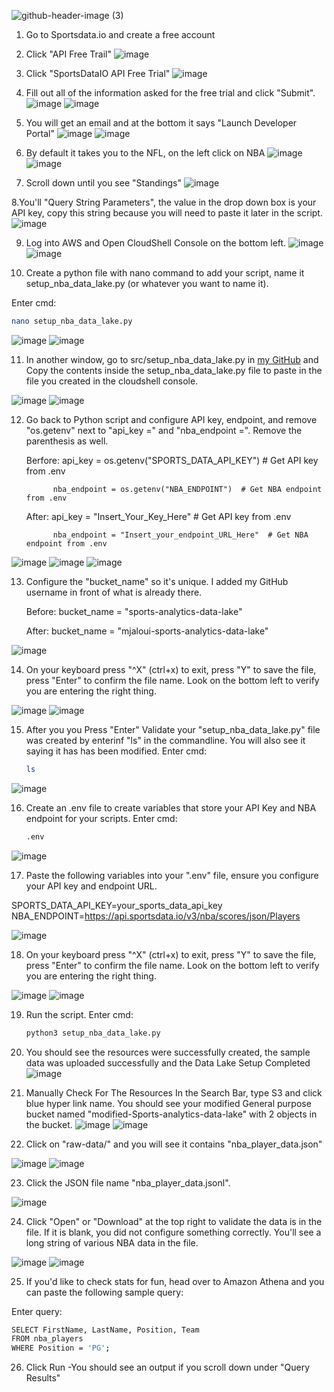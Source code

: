 ![github-header-image (3)](https://github.com/user-attachments/assets/cb2b2808-5bbd-4d41-840a-0f9bc3687790)


1. Go to Sportsdata.io and create a free account



2. Click "API Free Trail"
![image](https://github.com/user-attachments/assets/4bf332c5-f303-4ad5-9576-97616c8e4cb3)



3. Click "SportsDataIO API Free Trial"
![image](https://github.com/user-attachments/assets/fe09198d-75db-4638-a77d-78d39a49fcd7)



4. Fill out all of the information asked for the free trial and click "Submit".
![image](https://github.com/user-attachments/assets/92916034-cb25-499a-aa62-8f39a77be52b)
![image](https://github.com/user-attachments/assets/758853c4-0dcd-4699-970e-3fa5e038edeb)



5. You will get an email and at the bottom it says "Launch Developer Portal"
![image](https://github.com/user-attachments/assets/a19fcea7-e8dd-4349-af9e-f2922616cb11)
![image](https://github.com/user-attachments/assets/292a8de8-fbca-4034-b8bb-d0331911f2fb)



6. By default it takes you to the NFL, on the left click on NBA
![image](https://github.com/user-attachments/assets/0cba64fe-e369-4f44-ab87-26a149d726eb)
![image](https://github.com/user-attachments/assets/f24a2a60-bc9d-44ae-905e-1e6c772fd313)



7. Scroll down until you see "Standings"
![image](https://github.com/user-attachments/assets/25f05463-483a-442f-9ce5-557dda71217c)



8.You'll "Query String Parameters", the value in the drop down box is your API key, copy this string because you will need to paste it later in the script.
![image](https://github.com/user-attachments/assets/e64f7b49-3e43-4b0d-9420-4ee51e17852c)



9. Log into AWS and Open CloudShell Console on the bottom left.
![image](https://github.com/user-attachments/assets/b618e0a0-4922-495e-b2e5-a4027c9cbd3d)
![image](https://github.com/user-attachments/assets/f6309918-685c-43a9-8e8e-56bb57cd3f09)




10. Create a python file with nano command to add your script, name it setup_nba_data_lake.py  (or whatever you want to name it).

Enter cmd:
```bash
nano setup_nba_data_lake.py
```

![image](https://github.com/user-attachments/assets/3e0277d4-dc08-4ae3-a5c6-8a34e592f9cf)
![image](https://github.com/user-attachments/assets/dd4cff07-de75-4a27-bb3e-725563dbada2)




11. In another window, go to src/setup_nba_data_lake.py in [my GitHub](https://github.com/MJaloui/NBADataLake/blob/main/src/setup_nba_data_lake.py) and
Copy the contents inside the setup_nba_data_lake.py file to paste in the file you created in the cloudshell console.

![image](https://github.com/user-attachments/assets/d379cc04-9e6d-4d50-98fd-e7093f59ebdd)
![image](https://github.com/user-attachments/assets/7b17473f-3248-4b21-8857-6eb24c9cb3d4)



12. Go back to Python script and configure API key, endpoint, and remove "os.getenv" next to "api_key =" and "nba_endpoint =". Remove the 
    parenthesis as well.

     Berfore: api_key = os.getenv("SPORTS_DATA_API_KEY")  # Get API key from .env
        
              nba_endpoint = os.getenv("NBA_ENDPOINT")  # Get NBA endpoint from .env

      After:  api_key = "Insert_Your_Key_Here"  # Get API key from .env
          
              nba_endpoint = "Insert_your_endpoint_URL_Here"  # Get NBA endpoint from .env 
          
![image](https://github.com/user-attachments/assets/1bb70fec-430b-4d10-a66f-f5e5a3b9e6a9)
![image](https://github.com/user-attachments/assets/155737fa-9076-4ad6-9150-2d5784f3f84c)
![image](https://github.com/user-attachments/assets/75a4e73f-46f1-4d04-bf80-6a34b72ad4cd)




13. Configure the "bucket_name" so it's unique. I added my GitHub username in front of what is already there.

    Before: bucket_name = "sports-analytics-data-lake"

    After: bucket_name = "mjaloui-sports-analytics-data-lake"

![image](https://github.com/user-attachments/assets/7a476654-67df-4a2e-a9e3-40503fc32d2a)




14. On your keyboard press "^X" (ctrl+x) to exit, press "Y" to save the file, press "Enter" to confirm the file name. Look on the bottom left 
    to verify you are entering the right thing.

![image](https://github.com/user-attachments/assets/cc0037f3-d7bf-49ee-a891-3c4d6834c621)
![image](https://github.com/user-attachments/assets/ac0b5801-edfd-4ce9-b5a7-a286870b1ef5)




15. After you you Press "Enter" Validate your "setup_nba_data_lake.py" file was created by enterinf "ls" in the commandline. You will also see it saying it has has been modified.
    Enter cmd:
    ```bash
    ls
    ```
    
![image](https://github.com/user-attachments/assets/c47b18e3-8dc2-45ba-bcc7-f04c1e1630cb)




16.  Create an .env file to create variables that store your API Key and NBA endpoint for your scripts.
     Enter cmd:
     ```bash
     .env
     ```
![image](https://github.com/user-attachments/assets/6df1ac04-ccdc-4dde-8a77-6235e88e77f2)



 
17. Paste the following variables into your ".env" file, ensure you configure your API key and endpoint URL.

   SPORTS_DATA_API_KEY=your_sports_data_api_key
   NBA_ENDPOINT=https://api.sportsdata.io/v3/nba/scores/json/Players

![image](https://github.com/user-attachments/assets/c684e2e4-e321-49c8-8fb7-1f1a6cac3eb0)

18. On your keyboard press "^X" (ctrl+x) to exit, press "Y" to save the file, press "Enter" to confirm the file name. Look on the bottom 
     left to verify you are entering the right thing.

![image](https://github.com/user-attachments/assets/204bca34-2a2c-4662-88ca-b88c4f8f490c)
![image](https://github.com/user-attachments/assets/a94a03ec-fad8-427c-9301-0a4676a05367)




19. Run the script.
    Enter cmd:
    ```bash
    python3 setup_nba_data_lake.py
    ```



20. You should see the resources were successfully created, the sample data was uploaded successfully and the Data Lake Setup Completed
![image](https://github.com/user-attachments/assets/ee1b2405-5616-4d10-b27e-abc2293e7947)




21. Manually Check For The Resources
In the Search Bar, type S3 and click blue hyper link name. You should see your modified General purpose bucket named "modified-Sports-analytics-data-lake" with 2 objects in the bucket.
![image](https://github.com/user-attachments/assets/9d5e2dda-b0d1-4f35-8c53-ab60385e5b1d)
![image](https://github.com/user-attachments/assets/4134bd1d-d0b5-48c3-a611-7e4d2d406711)



22. Click on "raw-data/" and you will see it contains "nba_player_data.json"

![image](https://github.com/user-attachments/assets/bbc0f75b-c7ed-4eff-a554-555ab3c2e7ed)
![image](https://github.com/user-attachments/assets/88b2d2cd-e2ca-4e5e-8a32-3a6f328a2645)



23. Click the JSON file name "nba_player_data.jsonl".

![image](https://github.com/user-attachments/assets/5b58dbc9-201d-498e-8140-d93453f7bba5)


24. Click "Open" or "Download" at the top right to validate the data is in the file. If it is blank, you did not configure something 
     correctly. You'll see a long string of various NBA data in the file.

![image](https://github.com/user-attachments/assets/6dc1aa7e-4de5-4abd-81f7-67eff64d8cbb)
![image](https://github.com/user-attachments/assets/7449d437-ea4e-4153-8733-92e5d11f15bf)


 

25. If you'd like to check stats for fun, head over to Amazon Athena and you can paste the following sample query:

Enter query:
```bash
SELECT FirstName, LastName, Position, Team
FROM nba_players
WHERE Position = 'PG';
```


26. Click Run -You should see an output if you scroll down under "Query Results"
